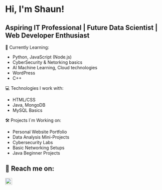 <h1>Hi, I'm Shaun!</h1>

<h2> Aspiring IT Professional | Future Data Scientist | Web Developer Enthusiast </h2>

🚀 Currently Learning:
- Python, JavaScript (Node.js)
- CyberSecurity & Netorking basics
- AI Machine Learning, Cloud technologies
- WordPress
- C++

 💻 Technologies I work with:
- HTML/CSS
- Java, MongoDB
- MySQL Basics

🛠️ Projects I`m Working on:
- Personal Website Portfolio
- Data Analysis Mini-Projects
- Cybersecurity Labs
- Basic Networking Setups
- Java Beginner Projects


<h2> 🤳 Reach me on:</h2>

[<img align="left" alt="JoshMadakor | LinkedIn" width="22px" src="https://cdn.jsdelivr.net/npm/simple-icons@v3/icons/linkedin.svg" />][linkedin]


[linkedin]: https://linkedin.com/in/tebatso-shaun-mhlanga

<!--
**ShaunM365/ShaunM365** is a ✨ _special_ ✨ repository because its `README.md` (this file) appears on your GitHub profile.

Here are some ideas to get you started:

- 🔭 I’m currently working on ...
- 🌱 I’m currently learning ...
- 👯 I’m looking to collaborate on ...
- 🤔 I’m looking for help with ...
- 💬 Ask me about ...
- 📫 How to reach me: ...
- 😄 Pronouns: ...
- ⚡ Fun fact: ...
-->


